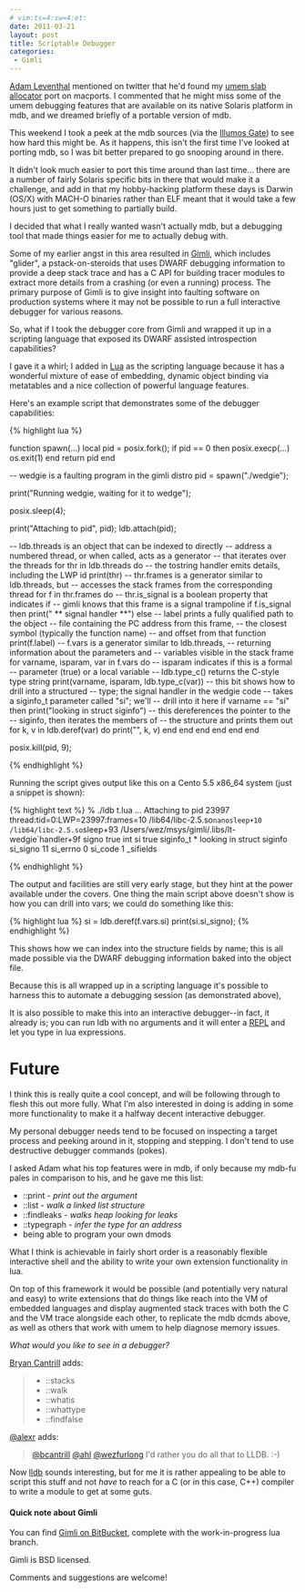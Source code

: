 ```yaml
---
# vim:ts=4:sw=4:et:
date: 2011-03-21
layout: post
title: Scriptable Debugger
categories:
 - Gimli
---
```


[Adam Leventhal](http://dtrace.org/blogs/ahl/) mentioned on twitter that he'd
found my [umem slab allocator](http://messagesystems.github.com/umem/) port on
macports.  I commented that he might miss some of the umem debugging features
that are available on its native Solaris platform in mdb, and we dreamed
briefly of a portable version of mdb.

This weekend I took a peek at the mdb sources (via the [Illumos
Gate](http://hg.illumos.org/illumos-gate)) to see how hard this might be.  As
it happens, this isn't the first time I've looked at porting mdb, so I was bit
better prepared to go snooping around in there.

<!--more-->

It didn't look much easier to port this time around than last time... there are
a number of fairly Solaris specific bits in there that would make it a
challenge, and add in that my hobby-hacking platform these days is Darwin
(OS/X) with MACH-O binaries rather than ELF meant that it would take a few
hours just to get something to partially build.

I decided that what I really wanted wasn't actually mdb, but a debugging tool
that made things easier for me to actually debug with.

Some of my earlier angst in this area resulted in
[Gimli](https://bitbucket.org/wez/gimli), which includes "glider", a
pstack-on-steroids that uses DWARF debugging information to provide a deep
stack trace and has a C API for building tracer modules to extract more details
from a crashing (or even a running) process.  The primary purpose of Gimli is
to give insight into faulting software on production systems where it may not
be possible to run a full interactive debugger for various reasons.

So, what if I took the debugger core from Gimli and wrapped it up in a
scripting language that exposed its DWARF assisted introspection capabilities?

I gave it a whirl; I added in [Lua](http://lua.org) as the scripting language
because it has a wonderful mixture of ease of embedding, dynamic object binding
via metatables and a nice collection of powerful language features.

Here's an example script that demonstrates some of the debugger capabilities:

{% highlight lua %}

function spawn(...)
    local pid = posix.fork();
    if pid == 0 then
        posix.execp(...)
        os.exit(1)
    end
    return pid
end

-- wedgie is a faulting program in the gimli distro
pid = spawn("./wedgie");

print("Running wedgie, waiting for it to wedge");

posix.sleep(4);

print("Attaching to pid", pid);
ldb.attach(pid);

-- ldb.threads is an object that can be indexed to directly
-- address a numbered thread, or when called, acts as a generator
-- that iterates over the threads
for thr in ldb.threads do
    -- the tostring handler emits details, including the LWP id
    print(thr)
    -- thr.frames is a generator similar to ldb.threads, but
    -- accesses the stack frames from the corresponding thread
    for f in thr.frames do
        -- thr.is_signal is a boolean property that indicates if
        -- gimli knows that this frame is a signal trampoline
        if f.is_signal then
            print(" ** signal handler **")
        else
            -- label prints a fully qualified path to the object
            -- file containing the PC address from this frame,
            -- the closest symbol (typically the function name)
            -- and offset from that function
            print(f.label)
            -- f.vars is a generator similar to ldb.threads,
            -- returning information about the parameters and
            -- variables visible in the stack frame
            for varname, isparam, var in f.vars do
                -- isparam indicates if this is a formal
                -- parameter (true) or a local variable
                -- ldb.type_c() returns the C-style type string
                print(varname, isparam, ldb.type_c(var))
                -- this bit shows how to drill into a structured
                -- type; the signal handler in the wedgie code
                -- takes a siginfo_t parameter called "si"; we'll
                -- drill into it here
                if varname == "si" then
                    print("looking in struct siginfo")
                    -- this dereferences the pointer to the
                    -- siginfo, then iterates the members of
                    -- the structure and prints them out
                    for k, v in ldb.deref(var) do
                        print("", k, v)
                    end
                end
            end
        end
    end
end

posix.kill(pid, 9);

{% endhighlight %}

Running the script gives output like this on a Cento 5.5 x86_64
system (just a snippet is shown):

{% highlight text %}
% ./ldb t.lua
...
Attaching to pid    23997
thread:tid=0:LWP=23997:frames=10
/lib64/libc-2.5.so`nanosleep+10
/lib64/libc-2.5.so`sleep+93
/Users/wez/msys/gimli/.libs/lt-wedgie`handler+9f
signo   true    int
si  true    siginfo_t *
looking in struct siginfo
    si_signo    11
    si_errno    0
    si_code 1
    _sifields

{% endhighlight %}


The output and facilities are still very early stage, but they
hint at the power available under the covers.  One thing the main
script above doesn't show is how you can drill into vars; we could
do something like this:

{% highlight lua %}
si = ldb.deref(f.vars.si)
print(si.si_signo);
{% endhighlight %}


This shows how we can index into the structure fields by name;
this is all made possible via the DWARF debugging information
baked into the object file.

Because this is all wrapped up in a scripting language it's possible
to harness this to automate a debugging session (as demonstrated above),

It is also possible to make this into an interactive debugger--in fact,
it already is; you can run ldb with no arguments and it will enter a
[REPL](http://en.wikipedia.org/wiki/Read-eval-print_loop) and let you
type in lua expressions.

Future
======

I think this is really quite a cool concept, and will be following through
to flesh this out more fully.  What I'm also interested in doing is adding
in some more functionality to make it a halfway decent interactive debugger.

My personal debugger needs tend to be focused on inspecting a target
process and peeking around in it, stopping and stepping.  I don't tend
to use destructive debugger commands (pokes).

I asked Adam what his top features were in mdb, if only because my mdb-fu
pales in comparison to his, and he gave me this list:

 * \:\:print - *print out the argument*
 * \:\:list - *walk a linked list structure*
 * \:\:findleaks - *walks heap looking for leaks*
 * \:\:typegraph - *infer the type for an address*
 * being able to program your own dmods

What I think is achievable in fairly short order is a reasonably flexible
interactive shell and the ability to write your own extension functionality in
lua.

On top of this framework it would be possible (and potentially very natural
and easy) to write extensions that do things like reach into the VM of
embedded languages and display augmented stack traces with both the C and the
VM trace alongside each other, to replicate the mdb dcmds above,
as well as others that work with umem to help diagnose memory issues.

*What would you like to see in a debugger?*

[Bryan Cantrill](http://dtrace.org/blogs/bmc/) adds:

> * \:\:stacks
> * \:\:walk
> * \:\:whatis
> * \:\:whattype
> * \:\:findfalse


[@alexr](http://twitter.com/alexr) adds:
> [@bcantrill](http://twitter.com/bcantrill) [@ahl](http://twitter.com/ahl) [@wezfurlong](http://twitter.com/wezfurlong) I'd rather you do all that to LLDB. :-)

Now [lldb](http://lldb.llvm.org/) sounds interesting, but for me it is rather
appealing to be able to script this stuff and not *have* to reach for a C (or
in this case, C++) compiler to write a module to get at some guts.

#### Quick note about Gimli

You can find [Gimli on BitBucket](https://bitbucket.org/wez/gimli), complete
with the work-in-progress lua branch.

Gimli is BSD licensed.

Comments and suggestions are welcome!

